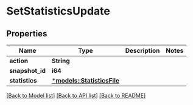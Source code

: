 # SetStatisticsUpdate

## Properties
Name | Type | Description | Notes
------------ | ------------- | ------------- | -------------
**action** | **String** |  | 
**snapshot_id** | **i64** |  | 
**statistics** | [***models::StatisticsFile**](StatisticsFile.md) |  | 

[[Back to Model list]](../README.md#documentation-for-models) [[Back to API list]](../README.md#documentation-for-api-endpoints) [[Back to README]](../README.md)


